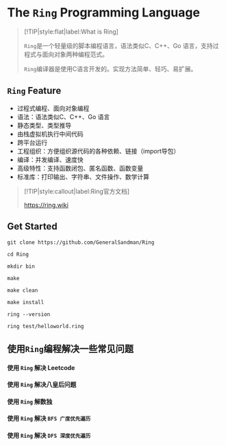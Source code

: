 # The ```Ring``` Programming Language



> [!TIP|style:flat|label:What is Ring]
> 
> 
> ```Ring```是一个轻量级的脚本编程语言，语法类似C、C++、Go 语言，支持过程式与面向对象两种编程范式。
> 
> ```Ring```编译器是使用C语言开发的。实现方法简单、轻巧、易扩展。




## ```Ring``` Feature

- 过程式编程、面向对象编程
- 语法：语法类似C、C++、Go 语言
- 静态类型、类型推导
- 由栈虚拟机执行中间代码
- 跨平台运行
- 工程组织：方便组织源代码的各种依赖、链接（import导包）
- 编译：并发编译、速度快
- 高级特性：支持函数闭包、匿名函数、函数变量
- 标准库：打印输出、字符串、文件操作、数学计算





> [!TIP|style:callout|label:Ring官方文档]
> 
> https://ring.wiki



## Get Started


```shell
git clone https://github.com/GeneralSandman/Ring

cd Ring

mkdir bin

make

make clean

make install

ring --version

ring test/helloworld.ring

```



## 使用```Ring```编程解决一些常见问题

#### 使用 ```Ring``` 解决 Leetcode


#### 使用 ```Ring``` 解决八皇后问题

#### 使用 ```Ring``` 解数独

#### 使用 ```Ring``` 解决 ```BFS 广度优先遍历```


#### 使用 ```Ring``` 解决 ```DFS 深度优先遍历```



